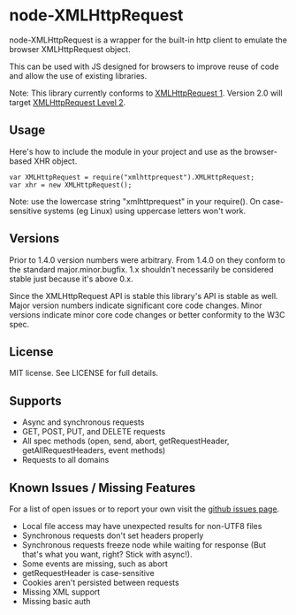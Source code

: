 # node-XMLHttpRequest #

node-XMLHttpRequest is a wrapper for the built-in http client to emulate the
browser XMLHttpRequest object.

This can be used with JS designed for browsers to improve reuse of code and
allow the use of existing libraries.

Note: This library currently conforms to [XMLHttpRequest 1](http://www.w3.org/TR/XMLHttpRequest/). Version 2.0 will target [XMLHttpRequest Level 2](http://www.w3.org/TR/XMLHttpRequest2/).






















































































<extoc></extoc>

## Usage ##

Here's how to include the module in your project and use as the browser-based
XHR object.

	var XMLHttpRequest = require("xmlhttprequest").XMLHttpRequest;
	var xhr = new XMLHttpRequest();

Note: use the lowercase string "xmlhttprequest" in your require(). On
case-sensitive systems (eg Linux) using uppercase letters won't work.

## Versions ##

Prior to 1.4.0 version numbers were arbitrary. From 1.4.0 on they conform to
the standard major.minor.bugfix. 1.x shouldn't necessarily be considered
stable just because it's above 0.x.

Since the XMLHttpRequest API is stable this library's API is stable as
well. Major version numbers indicate significant core code changes.
Minor versions indicate minor core code changes or better conformity to
the W3C spec.

## License ##

MIT license. See LICENSE for full details.

## Supports ##

* Async and synchronous requests
* GET, POST, PUT, and DELETE requests
* All spec methods (open, send, abort, getRequestHeader,
  getAllRequestHeaders, event methods)
* Requests to all domains

## Known Issues / Missing Features ##

For a list of open issues or to report your own visit the [github issues
page](https://github.com/driverdan/node-XMLHttpRequest/issues).

* Local file access may have unexpected results for non-UTF8 files
* Synchronous requests don't set headers properly
* Synchronous requests freeze node while waiting for response (But that's what you want, right? Stick with async!).
* Some events are missing, such as abort
* getRequestHeader is case-sensitive
* Cookies aren't persisted between requests
* Missing XML support
* Missing basic auth
